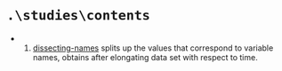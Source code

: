 # `.\studies\contents` 

- 1. [dissecting-names](/dissecting-names.r) splits up the values that correspond to variable names, obtains after elongating data set with respect to time. 
